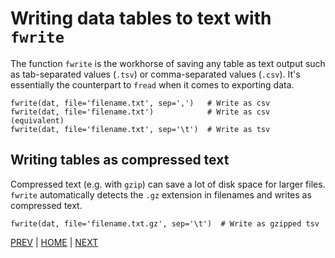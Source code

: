 # Writing data tables to text with `fwrite`


The function `fwrite` is the workhorse of saving any table as text output such as tab-separated values (`.tsv`) or comma-separated values (`.csv`). It's essentially the counterpart to `fread` when it comes to exporting data.

```
fwrite(dat, file='filename.txt', sep=',')   # Write as csv
fwrite(dat, file='filename.txt')            # Write as csv (equivalent)
fwrite(dat, file='filename.txt', sep='\t')  # Write as tsv
```

## Writing tables as compressed text
Compressed text (e.g. with `gzip`) can save a lot of disk space for larger files.
`fwrite` automatically detects the `.gz` extension in filenames and writes as compressed text.
```
fwrite(dat, file='filename.txt.gz', sep='\t')  # Write as gzipped tsv
```


[PREV](/04_exporting_data/README.md) | [HOME](/README.md) | [NEXT](B.md)